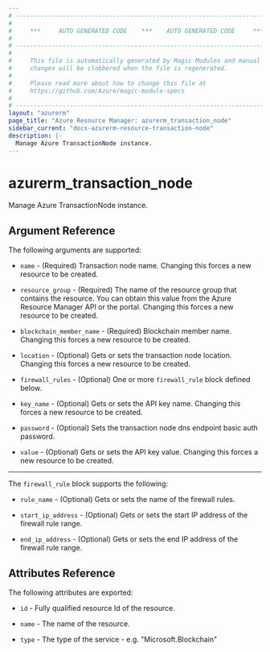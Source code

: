 ```yaml
---
# ----------------------------------------------------------------------------
#
#     ***     AUTO GENERATED CODE    ***    AUTO GENERATED CODE     ***
#
# ----------------------------------------------------------------------------
#
#     This file is automatically generated by Magic Modules and manual
#     changes will be clobbered when the file is regenerated.
#
#     Please read more about how to change this file at
#     https://github.com/Azure/magic-module-specs
#
# ----------------------------------------------------------------------------
layout: "azurerm"
page_title: "Azure Resource Manager: azurerm_transaction_node"
sidebar_current: "docs-azurerm-resource-transaction-node"
description: |-
  Manage Azure TransactionNode instance.
---
```


# azurerm_transaction_node

Manage Azure TransactionNode instance.


## Argument Reference

The following arguments are supported:

* `name` - (Required) Transaction node name. Changing this forces a new resource to be created.

* `resource_group` - (Required) The name of the resource group that contains the resource. You can obtain this value from the Azure Resource Manager API or the portal. Changing this forces a new resource to be created.

* `blockchain_member_name` - (Required) Blockchain member name. Changing this forces a new resource to be created.

* `location` - (Optional) Gets or sets the transaction node location. Changing this forces a new resource to be created.

* `firewall_rules` - (Optional) One or more `firewall_rule` block defined below.

* `key_name` - (Optional) Gets or sets the API key name. Changing this forces a new resource to be created.

* `password` - (Optional) Sets the transaction node dns endpoint basic auth password.

* `value` - (Optional) Gets or sets the API key value. Changing this forces a new resource to be created.

---

The `firewall_rule` block supports the following:

* `rule_name` - (Optional) Gets or sets the name of the firewall rules.

* `start_ip_address` - (Optional) Gets or sets the start IP address of the firewall rule range.

* `end_ip_address` - (Optional) Gets or sets the end IP address of the firewall rule range.

## Attributes Reference

The following attributes are exported:

* `id` - Fully qualified resource Id of the resource.

* `name` - The name of the resource.

* `type` - The type of the service - e.g. "Microsoft.Blockchain"
